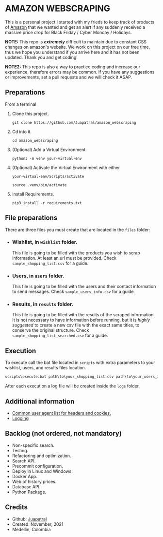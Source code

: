# **AMAZON WEBSCRAPING**

This is a personal project I started with my frieds to keep track of products of [Amazon](https://www.amazon.com) that we wanted and get an alert if any suddenly received a massive price drop for Black Friday / Cyber Monday / Holidays.

**NOTE:** This repo is ***extremely*** difficult to maintain due to constant CSS changes on amazon's website. We work on this project on our free time, thus we hope you understand if you arrive here and it has not been updated. Thank you and get coding! 

**NOTE2:** This repo is also a way to practice coding and increase our experience, therefore errors may be common. If you have any suggestions or improvements, set a pull requests and we will check it ASAP.

## **Preparations**

From a terminal 

1. Clone this project.

    ```git clone https://github.com/Juapatral/amazon_webscraping``` 

2. Cd into it. 
    
    ```cd amazon_webscraping```

3. (Optional) Add a Virtual Environment.

    ```python3 -m venv your-virtual-env```

4. (Optional) Activate the Virtual Environment with either

    ```your-virtual-env/Scripts/activate```

    ```source .venv/bin/activate```

5. Install Requirements.
    
    ```pip3 install -r requirements.txt```

## **File preparations**

There are three files you must create that are located in the `files` folder:

* ### Wishlist, in `wishlist` folder.
    This file is going to be filled with the products you wish to scrap information. At least an url must be provided. Check `sample_shopping_list.csv` for a guide.
    
* ### Users, in `users` folder.
    This file is going to be filled with the users and their contact information to send messages. Check `sample_users_info.csv` for a guide.

* ### Results, in `results` folder.
    This file is going to be filled with the results of the scraped information. It is not necessary to have information before running, but it is *highly suggested* to create a new csv file with the exact same titles, to conserve the original structure. Check `sample_shopping_list_searched.csv` for a guide.    

## **Execution**
To execute call the bat file located in `scripts` with extra parameters to your wishlist, users, and results files location.

```cmd
scripts\execute.bat path\to\your_shopping_list.csv path\to\your_users_info.csv path\to\your_shopping_list_searched.csv
```

After each execution a log file will be created inside the `logs` folder.

## **Additional information**
* [Common user agent list for headers and cookies.](http://www.networkinghowtos.com/howto/common-user-agent-list/)
* [Logging](https://realpython.com/python-logging/)

## **Backlog (not ordered, not mandatory)**
* Non-specific search.
* Testing.
* Refactoring and optimization.
* Search API.
* Precommit configuration.
* Deploy in Linux and Windows.
* Docker App.
* Web of history prices.
* Database API.
* Python Package.

## **Credits**
* Github: [Juapatral](https://www.github.com/Juapatral)
* Created: November, 2021
* Medellín, Colombia
